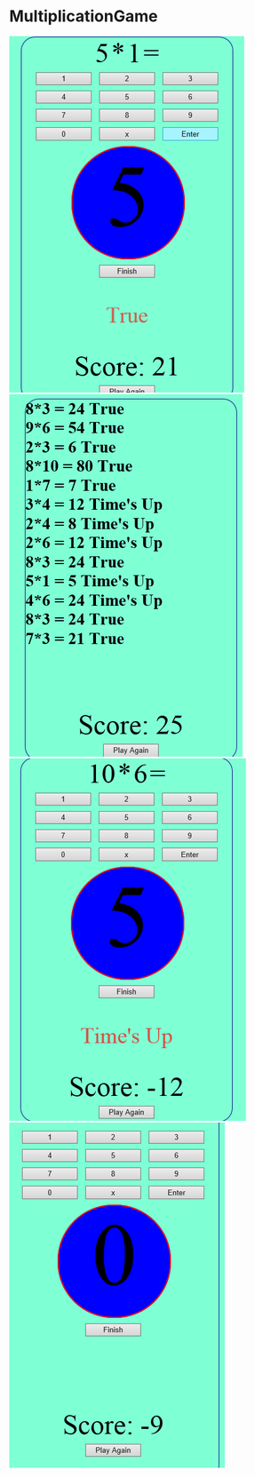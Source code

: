 # MultiplicationGame
<img src="https://github.com/ramazanguclu/MultiplicationGame/blob/master/Screenshot_1.png" />
<img src="https://github.com/ramazanguclu/MultiplicationGame/blob/master/Screenshot_2.png" />
<img src="https://github.com/ramazanguclu/MultiplicationGame/blob/master/carpma.png" />
<img src="https://github.com/ramazanguclu/MultiplicationGame/blob/master/Screenshot_3.png" />

